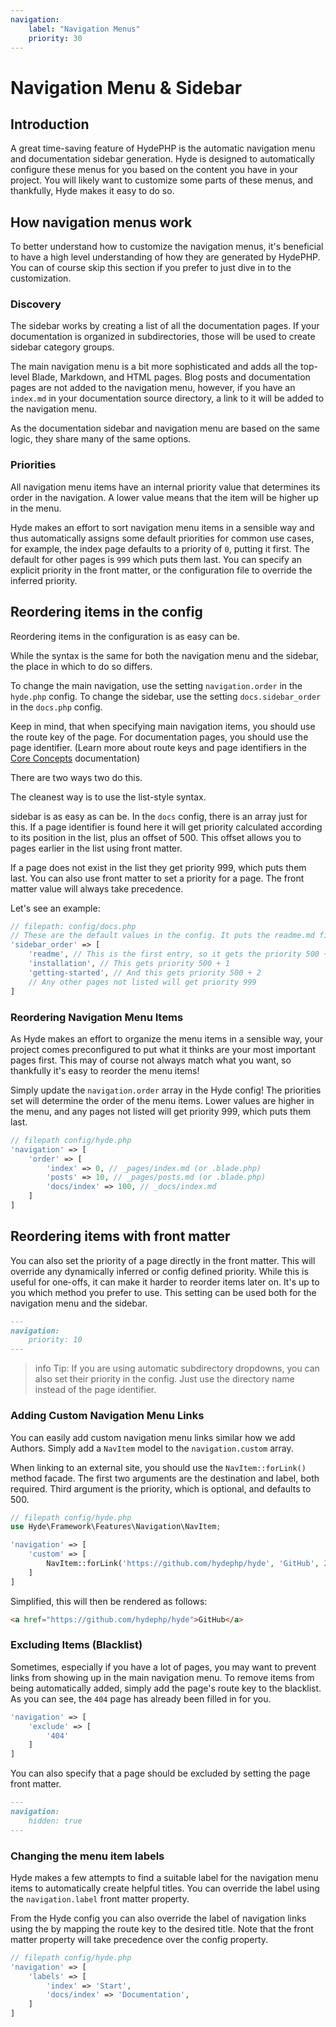 ```yaml
---
navigation:
    label: "Navigation Menus"
    priority: 30
---
```


# Navigation Menu & Sidebar

## Introduction

A great time-saving feature of HydePHP is the automatic navigation menu and documentation sidebar generation.
Hyde is designed to automatically configure these menus for you based on the content you have in your project.
You will likely want to customize some parts of these menus, and thankfully, Hyde makes it easy to do so.

## How navigation menus work

To better understand how to customize the navigation menus, it's beneficial to have a high level understanding of how
they are generated by HydePHP. You can of course skip this section if you prefer to just dive in to the customization.

### Discovery

The sidebar works by creating a list of all the documentation pages. If your documentation is organized in subdirectories,
those will be used to create sidebar category groups.

The main navigation menu is a bit more sophisticated and adds all the top-level Blade, Markdown, and HTML pages.
Blog posts and documentation pages are not added to the navigation menu, however, if you have an `index.md` in your
documentation source directory, a link to it will be added to the navigation menu.

As the documentation sidebar and navigation menu are based on the same logic, they share many of the same options.

### Priorities

All navigation menu items have an internal priority value that determines its order in the navigation.
A lower value means that the item will be higher up in the menu.

Hyde makes an effort to sort navigation menu items in a sensible way and thus automatically assigns some
default priorities for common use cases, for example, the index page defaults to a priority of `0`,
putting it first. The default for other pages is `999` which puts them last. You can specify an explicit
priority in the front matter, or the configuration file to override the inferred priority.

## Reordering items in the config

Reordering items in the configuration is as easy can be. 

While the syntax is the same for both the navigation menu and the sidebar, the place in which to do so differs.

To change the main navigation, use the setting `navigation.order` in the `hyde.php` config.
To change the sidebar, use the setting `docs.sidebar_order` in the `docs.php` config.

Keep in mind, that when specifying main navigation items, you should use the route key of the page.
For documentation pages, you should use the page identifier. (Learn more about route keys and page identifiers in the
[Core Concepts](core-concepts#paths-identifiers-and-route-keys) documentation)

There are two ways two do this.

The cleanest way is to use the list-style syntax.

sidebar is as easy as can be. In the `docs` config, there is an array just for this.
If a page identifier is found here it will get priority calculated according to its position in the list,
plus an offset of 500. This offset allows you to pages earlier in the list using front matter.

If a page does not exist in the list they get priority 999, which puts them last.
You can also use front matter to set a priority for a page.
The front matter value will always take precedence.

Let's see an example:

```php
// filepath: config/docs.php
// These are the default values in the config. It puts the readme.md first in order.
'sidebar_order' => [
    'readme', // This is the first entry, so it gets the priority 500 + 0
    'installation', // This gets priority 500 + 1
    'getting-started', // And this gets priority 500 + 2
    // Any other pages not listed will get priority 999
]
```

### Reordering Navigation Menu Items

As Hyde makes an effort to organize the menu items in a sensible way, your project comes preconfigured to put what it thinks are your most
important pages first. This may of course not always match what you want, so thankfully it's easy to reorder the menu items!

Simply update the `navigation.order` array in the Hyde config! The priorities set will determine the order of the menu items.
Lower values are higher in the menu, and any pages not listed will get priority 999, which puts them last.

```php
// filepath config/hyde.php
'navigation' => [
    'order' => [
        'index' => 0, // _pages/index.md (or .blade.php)
        'posts' => 10, // _pages/posts.md (or .blade.php)
        'docs/index' => 100, // _docs/index.md
    ]
]
```

## Reordering items with front matter

You can also set the priority of a page directly in the front matter. This will override any dynamically inferred or
config defined priority. While this is useful for one-offs, it can make it harder to reorder items later on.
It's up to you which method you prefer to use. This setting can be used both for the navigation menu and the sidebar.

```markdown
---
navigation:
    priority: 10
---
```

>info Tip: If you are using automatic subdirectory dropdowns, you can also set their priority in the config. Just use the directory name instead of the page identifier.

### Adding Custom Navigation Menu Links

You can easily add custom navigation menu links similar how we add Authors. Simply add a `NavItem` model to the `navigation.custom` array.

When linking to an external site, you should use the `NavItem::forLink()` method facade. The first two arguments are the
destination and label, both required. Third argument is the priority, which is optional, and defaults to 500.

```php
// filepath config/hyde.php
use Hyde\Framework\Features\Navigation\NavItem;

'navigation' => [
    'custom' => [
        NavItem::forLink('https://github.com/hydephp/hyde', 'GitHub', 200),
    ]
]
```

Simplified, this will then be rendered as follows:

```html
<a href="https://github.com/hydephp/hyde">GitHub</a>
```

### Excluding Items (Blacklist)

Sometimes, especially if you have a lot of pages, you may want to prevent links from showing up in the main navigation menu.
To remove items from being automatically added, simply add the page's route key to the blacklist.
As you can see, the `404` page has already been filled in for you.

```php
'navigation' => [
    'exclude' => [
        '404'
    ]
]
```

You can also specify that a page should be excluded by setting the page front matter.

```markdown
---
navigation:
    hidden: true
---
```

### Changing the menu item labels

Hyde makes a few attempts to find a suitable label for the navigation menu items to automatically create helpful titles.
You can override the label using the `navigation.label` front matter property.

From the Hyde config you can also override the label of navigation links using the by mapping the route key
to the desired title. Note that the front matter property will take precedence over the config property.

```php
// filepath config/hyde.php
'navigation' => [
    'labels' => [
        'index' => 'Start',
        'docs/index' => 'Documentation',
    ]
]
```
